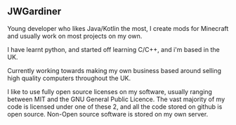 ## JWGardiner

Young developer who likes Java/Kotlin the most, I create mods for Minecraft and usually work on most projects on my own.

I have learnt python, and started off learning C/C++, and i'm based in the UK.

Currently working towards making my own business based around selling high quality computers throughout the UK.

I like to use fully open source licenses on my software, usually ranging between MIT and the GNU General Public Licence. The vast majority of my code is licensed under one of these 2, and all the code stored on github is open source. Non-Open source software is stored on my own server.



